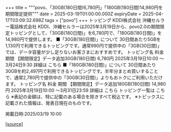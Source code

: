 +++
title = """povo、「30GB(180日間)6,780円」「180GB(180日間)14,980円を期間限定提供"""
date = 2025-03-19T01:00:00.000Z
expiryDate = 2025-04-17T03:09:32.698Z
tags = ["povo"]
+++
トッピング KDDI株式会社 沖縄セルラー電話株式会社 KDDI、沖縄セルラーは2025年3月19日から、povo2.0の期間限定トッピングとして、「30GB(180日間)」を6,780円で、「180GB(180日間)」を14,980円で提供します。 ■「30GB(180日間)」について 30日間あたり5GBを1,130円で利用できるトッピングです。通常990円で提供中の「3GB(30日間)」では、データ容量が少し足りないお客さまにおすすめです。 トッピング名 料金 期間 【期間限定】データ追加30GB(180日間) 6,780円 2025年3月19日10:00 ～3月24日9:30 詳細は こちら ■「180GB(180日間)」について 30日間あたり30GBを約2,497円で利用できるトッピングです。半年分まとめ買いすることで、通常2,780円で提供中の「30GB(30日間)」よりもおトクにご利用いただけます。 トッピング名 料金 期間 【期間限定】データ追加180GB(180日間) 14,980円 2025年3月19日10:00 ～3月31日23:59 詳細は こちら トッピング一覧は こちら ※表記の金額は、特に記載のある場合を除きすべて税込です。 ※トピックスに記載された情報は、発表日現在のものです。

掲載日時:2025/03/19 10:00

[[source]](https://povo.jp/news/newsrelease/20250319_01/)
